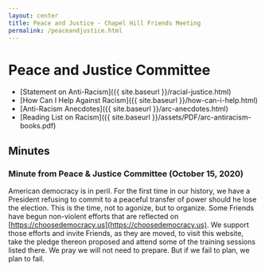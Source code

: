 ```yaml
---
layout: center
title: Peace and Justice - Chapel Hill Friends Meeting
permalink: /peaceandjustice.html
---
```

# Peace and Justice Committee

- [Statement on Anti-Racism]({{ site.baseurl }}/racial-justice.html)
- [How Can I Help Against Racism]({{ site.baseurl }}/how-can-i-help.html)
- [Anti-Racism Anecdotes]({{ site.baseurl }}/arc-anecdotes.html)
- [Reading List on Racism]({{ site.baseurl }}/assets/PDF/arc-antiracism-books.pdf)


## Minutes

### Minute from Peace & Justice Committee (October 15, 2020)

American democracy is in peril. For the first time in our history, we have a
President refusing to commit to a peaceful transfer of power should he lose the
election. This is the time, not to agonize, but to organize. Some Friends have
begun non-violent efforts that are reflected on
[https://choosedemocracy.us](https://choosedemocracy.us). We support those
efforts and invite Friends, as they are moved, to visit this website, take the
pledge thereon proposed and attend some of the training sessions listed there.
We pray we will not need to prepare.  But if we fail to plan, we plan to fail.
